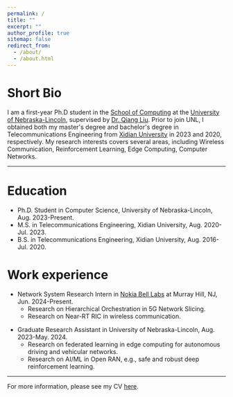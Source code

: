 ```yaml
---
permalink: /
title: ""
excerpt: ""
author_profile: true
sitemap: false
redirect_from: 
  - /about/
  - /about.html
---
```


Short Bio
========
I am a first-year Ph.D student in the [School of Computing](https://computing.unl.edu/) at the [University of Nebraska-Lincoln](https://www.unl.edu/), supervised by [Dr. Qiang Liu](https://liuqiang12040913.github.io/index.html). Prior to join UNL, I obtained both my master's degree and bachelor's degree in Telecommunications Engineering from [Xidian University](https://en.xidian.edu.cn/) in 2023 and 2020, respectively. 
My research interests covers several areas, including Wireless Communication, Reinforcement Learning, Edge Computing, Computer Networks.

------

Education
========
* Ph.D. Student in Computer Science, University of Nebraska-Lincoln, Aug. 2023-Present.
* M.S. in Telecommunications Engineering, Xidian University, Aug. 2020-Jul. 2023.
* B.S. in Telecommunications Engineering, Xidian University, Aug. 2016-Jul. 2020.



Work experience
========
* Network System Research Intern in [Nokia Bell Labs](https://www.bell-labs.com/) at Murray Hill, NJ, Jun. 2024-Present.
    * Research on Hierarchical Orchestration in 5G Network Slicing.
    * Research on Near-RT RIC in wireless communication.


<!-- * Network System Research Intern in [Nokia Bell Labs](https://www.bell-labs.com/) at Murray Hill, NJ, Jun. 2024-Present. <img  src="images/Nokia_Bell_Labs_2023.png"  width="60"/>
  * Research on Hierarchical Orchestration in 5G Network Slicing.
  * Research on Near-RT RIC in wireless communication. -->

* Graduate Research Assistant in University of Nebraska-Lincoln, Aug. 2023-May. 2024.
  * Research on federated learning in edge computing for autonomous driving and vehicular networks.
  * Research on AI/ML in Open RAN, e.g., safe and robust deep reinforcement learning.



------

For more information, please see my CV [here](https://minz328.github.io/files/CV_Ming_Zhao.pdf).

